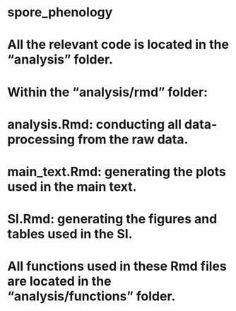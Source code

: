 # spore_phenology

# All the relevant code is located in the “analysis” folder.
# Within the “analysis/rmd” folder:
#   analysis.Rmd: conducting all data-processing from the raw data.
#   main_text.Rmd: generating the plots used in the main text.
#   SI.Rmd: generating the figures and tables used in the SI.
# All functions used in these Rmd files are located in the “analysis/functions” folder.
